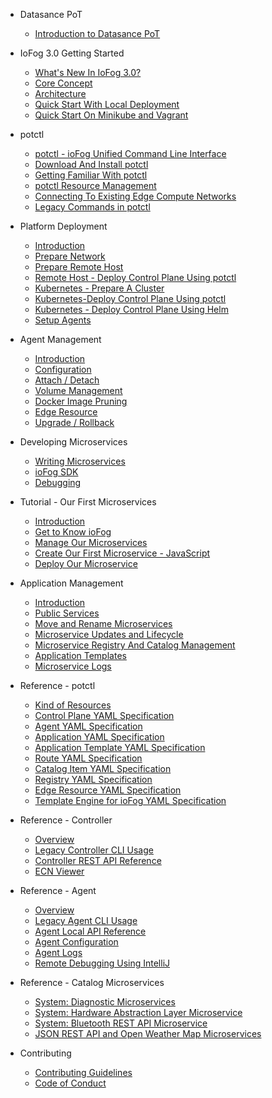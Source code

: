 <!-- docs/_sidebar.md -->



* Datasance PoT
  * [Introduction to Datasance PoT](./)
* IoFog 3.0 Getting Started
  * [What's New In IoFog 3.0?](./ioFog_3.0/getting-started/whats-new)
   * [Core Concept](./ioFog_3.0/getting-started/core-concepts)
  * [Architecture](./ioFog_3.0/getting-started/architecture)
  * [Quick Start With Local Deployment](./ioFog_3.0/getting-started/quick-start-local)
  * [Quick Start On Minikube and Vagrant](./ioFog_3.0/getting-started/quick-start-minikube)

* potctl
  * [potctl - ioFog Unified Command Line Interface](./ioFog_3.0/potctl/introduction)
  * [Download And Install potctl](./ioFog_3.0/potctl/download)
  * [Getting Familiar With potctl](./ioFog_3.0/potctl/getting-familiar)
  * [potctl Resource Management](./ioFog_3.0/potctl/resource-management)
  * [Connecting To Existing Edge Compute Networks](./ioFog_3.0/potctl/connect-disconnect)
  * [Legacy Commands in potctl](./ioFog_3.0/potctl/legacy)

* Platform Deployment
  * [Introduction](./ioFog_3.0/platform-deployment/introduction)
  * [Prepare Network](./ioFog_3.0/platform-deployment/prepare-your-network)
  * [Prepare Remote Host](./ioFog_3.0/platform-deployment/prepare-your-remote-hosts)
  * [Remote Host - Deploy Control Plane Using potctl](./ioFog_3.0/platform-deployment/remote-control-plane)
  * [Kubernetes - Prepare A Cluster](./ioFog_3.0/platform-deployment/kubernetes-prepare-cluster)
  * [Kubernetes-Deploy Control Plane Using potctl](./ioFog_3.0/platform-deployment/kubernetes-potctl)
  * [Kubernetes - Deploy Control Plane Using Helm](./ioFog_3.0/platform-deployment/kubernetes-helm)
  * [Setup Agents](./ioFog_3.0/platform-deployment/setup-your-agents)

* Agent Management
  * [Introduction](./ioFog_3.0/agent-management/introduction)
  * [Configuration](./ioFog_3.0/agent-management/agent-configuration)
  * [Attach / Detach](./ioFog_3.0/agent-management/attach-detach)
  * [Volume Management](./ioFog_3.0/agent-management/volumes)
  * [Docker Image Pruning](./ioFog_3.0/agent-management/docker-image-pruning)
  * [Edge Resource](./ioFog_3.0/agent-management/edge-resources)
  * [Upgrade / Rollback](./ioFog_3.0/agent-management/upgrade-rollback)

* Developing Microservices
  * [Writing Microservices](./ioFog_3.0/developing-microservices/overview)
  * [ioFog SDK](./ioFog_3.0/developing-microservices/sdk)
  * [Debugging](./ioFog_3.0/developing-microservices/debugging)

* Tutorial - Our First Microservices
  * [Introduction](./ioFog_3.0/tutorial/introduction)
  * [Get to Know ioFog](./ioFog_3.0/tutorial/get-to-know-iofog)
  * [Manage Our Microservices](./ioFog_3.0/tutorial/manage-our-microservices)
  * [Create Our First Microservice - JavaScript](./ioFog_3.0/tutorial/create-our-first-microservice-javascript)
  * [Deploy Our Microservice](./ioFog_3.0/tutorial/deploy-our-microservice)

* Application Management
  * [Introduction](./ioFog_3.0/applications/introduction)
  * [Public Services](./ioFog_3.0/applications/microservice-exposing)
  * [Move and Rename Microservices](./ioFog_3.0/applications/microservice-move-rename)
  * [Microservice Updates and Lifecycle](./ioFog_3.0/applications/microservice-lifecycle-management)
  * [Microservice Registry And Catalog Management](./ioFog_3.0/applications/microservice-registry-catalog)
  * [Application Templates](./ioFog_3.0/applications/application-templates)
  * [Microservice Logs](./ioFog_3.0/applications/microservice-logs)

* Reference - potctl
  * [Kind of Resources](./ioFog_3.0/reference-potctl/reference-kinds)
  * [Control Plane YAML Specification](./ioFog_3.0/reference-potctl/reference-control-plane)
  * [Agent YAML Specification](./ioFog_3.0/reference-potctl/reference-agent)
  * [Application YAML Specification](./ioFog_3.0/reference-potctl/reference-application)
  * [Application Template YAML Specification](./ioFog_3.0/reference-potctl/reference-application-template)
  * [Route YAML Specification](./ioFog_3.0/reference-potctl/reference-route)
  * [Catalog Item YAML Specification](./ioFog_3.0/reference-potctl/reference-catalog)
  * [Registry YAML Specification](./ioFog_3.0/reference-potctl/reference-registry)
  * [Edge Resource YAML Specification](./ioFog_3.0/reference-potctl/reference-edge-resources)
  * [Template Engine for ioFog YAML Specification](./ioFog_3.0/reference-potctl/reference-template-engine)

* Reference - Controller
  * [Overview](./ioFog_3.0/reference-controller/overview)
  * [Legacy Controller CLI Usage](./ioFog_3.0/reference-controller/cli-usage)
  * [Controller REST API Reference](http://api.datasance.com/)
  * [ECN Viewer](./ioFog_3.0/reference-controller/ecn-viewer)

* Reference - Agent
  * [Overview](./ioFog_3.0/reference-agent/overview)
  * [Legacy Agent CLI Usage](./ioFog_3.0/reference-agent/cli-usage)
  * [Agent Local API Reference](./ioFog_3.0/reference-agent/rest-api)
  * [Agent Configuration](./ioFog_3.0/reference-agent/configuration)
  * [Agent Logs](./ioFog_3.0/reference-agent/agent-logs)
  * [Remote Debugging Using IntelliJ](./ioFog_3.0/reference-agent/debugging)

* Reference - Catalog Microservices
  * [System: Diagnostic Microservices](./ioFog_3.0/reference-microserivces-catalog/diagnostics)
  * [System: Hardware Abstraction Layer Microservice](./ioFog_3.0/reference-microserivces-catalog/hal)
  * [System: Bluetooth REST API Microservice](./ioFog_3.0/reference-microserivces-catalog/rest-blue)
  * [JSON REST API and Open Weather Map Microservices](./ioFog_3.0/reference-microserivces-catalog/jsonrestapi)

* Contributing
  * [Contributing Guidelines](./ioFog_3.0/contributing/guidelines)
  * [Code of Conduct](./ioFog_3.0/contributing/code-of-conduct)
